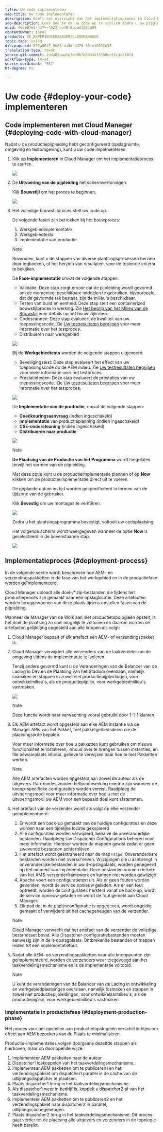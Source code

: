 ```yaml
---
title: Uw code implementeren
seo-title: Uw code implementeren
description: Geeft een overzicht van het implementatieproces in Cloud Manager
seo-description: Leer hoe te om uw code op te stellen zodra u uw pijpleiding (bewaarplaats, milieu, en het testen milieu) hebt gevormd
uuid: 4e3807e1-437e-4922-ba48-0bcadf293a99
contentOwner: jsyal
products: SG_EXPERIENCEMANAGER/CLOUDMANAGER
topic-tags: using
discoiquuid: 832a4647-9b83-4a9d-b373-30fe16092b15
translation-type: tm+mt
source-git-commit: 2dda85baa5e7ed9bfd8933df3580ec6fc3c210fd
workflow-type: tm+mt
source-wordcount: '957'
ht-degree: 0%

---
```



# Uw code {#deploy-your-code} implementeren

## Code implementeren met Cloud Manager {#deploying-code-with-cloud-manager}

Nadat u de productiepijpleiding hebt geconfigureerd (opslagruimte, omgeving en testomgeving), kunt u uw code implementeren.

1. Klik op **Implementeren** in Cloud Manager om het implementatieproces te starten.

   ![](assets/Deploy1.png)

1. De **Uitvoering van de pijpleiding** het schermvertoningen.

   Klik **Bouwstijl** om het proces te beginnen.

   ![](assets/Deploy2.png)

1. Het volledige bouwstijlproces stelt uw code op.

   De volgende fasen zijn betrokken bij het bouwproces:

   1. Werkgebiedimplementatie
   1. Werkgebiedtests
   1. Implementatie van productie

   >[!NOTE]
   >
   >Bovendien, kunt u de stappen van diverse plaatsingsprocessen herzien door logboeken, of het herzien van resultaten, voor de testende criteria te bekijken.

   De **Fase-implementatie** omvat de volgende stappen:

   * Validatie: Deze stap zorgt ervoor dat de pijpleiding wordt gevormd om de momenteel beschikbare middelen te gebruiken, bijvoorbeeld, dat de gevormde tak bestaat, zijn de milieu&#39;s beschikbaar.
   * Testen van build en eenheid: Deze stap stelt een containerized bouwstijlproces in werking. Zie [Het begrip van het Milieu van de Bouwstijl](/help/using/build-environment-details.md) voor details op het bouwstijlmilieu.
   * Codescannen: Deze stap evalueert de kwaliteit van uw toepassingscode. Zie [Uw testresultaten begrijpen](understand-your-test-results.md) voor meer informatie over het testproces.
   * Distribueren naar werkgebied

   ![](assets/Stage_Deployment1.png)

   Bij de **Werkgebiedtests** worden de volgende stappen uitgevoerd:

   * Beveiligingstest: Deze stap evalueert het effect van uw toepassingscode op de AEM milieu. Zie [Uw testresultaten begrijpen](understand-your-test-results.md) voor meer informatie over het testproces.
   * Prestatietesten: Deze stap evalueert de prestaties van uw toepassingscode. Zie [Uw testresultaten begrijpen](understand-your-test-results.md) voor meer informatie over het testproces.

   ![](assets/Stage_Testing1.png)

   De **Implementatie van de productie**, omvat de volgende stappen:

   * **Goedkeuringsaanvraag**  (indien ingeschakeld)
   * **Implementatie**  van productieplanning (indien ingeschakeld)
   * **CSE-ondersteuning**  (indien ingeschakeld)
   * **Distribueren naar productie**

   ![](assets/Prod_Deployment1.png)

   >[!NOTE]
   >
   >**De Plaatsing van de Productie van het Programma** wordt toegelaten terwijl het vormen van de pijpleiding.
   >
   >
   >Met deze optie kunt u de productieimplementatie plannen of op **Now** klikken om de productieimplementatie direct uit te voeren.
   >
   >
   >De geplande datum en tijd worden gespecificeerd in termen van de tijdzone van de gebruiker.
   >
   >
   >Klik **Bevestig** om uw montages te verifiëren.

   ![](assets/Production_Deployment1.png)

   Zodra u het plaatsingsprogramma bevestigt, voltooit uw codeplaatsing.

   Het volgende scherm wordt weergegeven wanneer de optie **Now** is geselecteerd in de bovenstaande stap.

   ![](assets/Production_Deployment2.png)

## Implementatieproces {#deployment-process}

In de volgende sectie wordt beschreven hoe AEM- en verzendingspakketten in de fase van het werkgebied en in de productiefase worden geïmplementeerd.

Cloud Manager uploadt alle doel-/*.zip-bestanden die tijdens het productieproces zijn gemaakt naar een opslaglocatie.  Deze artefacten worden teruggewonnen van deze plaats tijdens opstellen fasen van de pijpleiding.

Wanneer de Manager van de Wolk aan niet productietopologieën opstelt, is het doel de plaatsing zo snel mogelijk te voltooien en daarom worden de artefacten gelijktijdig opgesteld aan alle knopen als volgt:

1. Cloud Manager bepaalt of elk artefact een AEM- of verzendingspakket is.
1. Cloud Manager verwijdert alle verzenders van de taakverdeler om de omgeving tijdens de implementatie te isoleren.

   Tenzij anders gevormd kunt u de Veranderingen van de Balancer van de Lading in Dev en de Plaatsing van het Stadium overslaan, namelijk losmaken en stappen in zowel niet productiepijpleidingen, voor ontwikkelmilieu&#39;s, als de productiepijplijn, voor werkgebiedmilieu&#39;s vastmaken.

   ![](assets/load_balancer.png)

   >[!NOTE]
   >
   >Deze functie wordt naar verwachting vooral gebruikt door 1-1-1 klanten.

1. Elk AEM artefact wordt opgesteld aan elke AEM instantie via de Manager APIs van het Pakket, met pakketgebiedsdelen die de plaatsingsorde bepalen.

   Voor meer informatie over hoe u pakketten kunt gebruiken om nieuwe functionaliteit te installeren, inhoud over te brengen tussen instanties, en file bewaarplaats inhoud, gelieve te verwijzen naar hoe te met Pakketten werken.

   >[!NOTE]
   >
   >Alle AEM artefacten worden opgesteld aan zowel de auteur als de uitgevers. Run-modes zouden hefboomwerking moeten zijn wanneer de knoop-specifieke configuraties worden vereist. Raadpleeg de uitvoeringsmodi voor meer informatie over hoe u met de uitvoeringsmodi uw AEM voor een bepaald doel kunt afstemmen.

1. Het artefact van de verzender wordt als volgt op elke verzender geïmplementeerd:

   1. Er wordt een back-up gemaakt van de huidige configuraties en deze worden naar een tijdelijke locatie gekopieerd
   1. Alle configuraties worden verwijderd, behalve de onveranderlijke bestanden. Raadpleeg Uw Dispatcher Configurations beheren voor meer informatie. Hierdoor worden de mappen gewist zodat er geen zwevende bestanden achterblijven.
   1. Het artefact wordt geëxtraheerd naar de map `httpd`.  Onveranderbare bestanden worden niet overschreven. Wijzigingen die u aanbrengt in onveranderlijke bestanden in uw it-opslagplaats, worden genegeerd op het moment van implementatie.  Deze bestanden vormen de kern van het AMS-verzenderframework en kunnen niet worden gewijzigd.
   1. Apache voert een configuratietest uit. Als er geen fouten worden gevonden, wordt de service opnieuw geladen. Als er een fout optreedt, worden de configuraties hersteld vanaf de back-up, wordt de service opnieuw geladen en wordt de fout gemeld aan Cloud Manager.
   1. Elk pad dat in de pijplijnconfiguratie is opgegeven, wordt ongeldig gemaakt of verwijderd uit het cachegeheugen van de verzender.

   >[!NOTE]
   >Cloud Manager verwacht dat het artefact van de verzender de volledige bestandsset bevat.  Alle Dispatcher-configuratiebestanden moeten aanwezig zijn in de it-opslagplaats. Ontbrekende bestanden of mappen leiden tot een implementatiefout.

1. Nadat alle AEM- en verzendingspakketten naar alle knooppunten zijn geïmplementeerd, worden de verzenders weer toegevoegd aan het taakverdelingsmechanisme en is de implementatie voltooid.

   >[!NOTE]
   >U kunt de veranderingen van de Balancer van de Lading in ontwikkeling en werkgebiedplaatsingen overslaan, namelijk losmaken en stappen in zowel niet productiepijpleidingen, voor ontwikkelaarmilieu&#39;s, als de productiepijplijn, voor werkgebiedmilieu&#39;s vastmaken.

### Implementatie in productiefase {#deployment-production-phase}

Het proces voor het opstellen aan productietopologieën verschilt lichtjes om effect aan AEM bezoekers van de Plaats te minimaliseren.

Productie-implementaties volgen doorgaans dezelfde stappen als hierboven, maar op doorlopende wijze:

1. Implementeer AEM pakketten naar de auteur.
1. Dispatcher1 loskoppelen van het taakverdelingsmechanisme.
1. Implementeer AEM pakketten om te publiceren1 en het verzendingspakket om dispatcher1 parallel in de cache van de uitlijningsdispatcher te plaatsen.
1. Plaats dispatcher1 terug in het taakverdelingsmechanisme.
1. Als dispatcher1 weer in bedrijf is, koppelt u dispatcher2 af van het taakverdelingsmechanisme.
1. Implementeer AEM pakketten om te publiceren2 en het verzendingspakket naar dispatcher2 in parallel, uitlijningscachegeheugen.
1. Plaats dispatcher2 terug in het taakverdelingsmechanisme.
Dit proces gaat verder tot de plaatsing alle uitgevers en verzenders in de topologie heeft bereikt.


